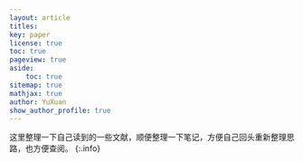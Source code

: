 ```yaml
---
layout: article
titles:
key: paper
license: true
toc: true
pageview: true
aside:
    toc: true
sitemap: true
mathjax: true
author: YuXuan
show_author_profile: true
---
```


这里整理一下自己读到的一些文献，顺便整理一下笔记，方便自己回头重新整理思路，也方便查阅。
{:.info}